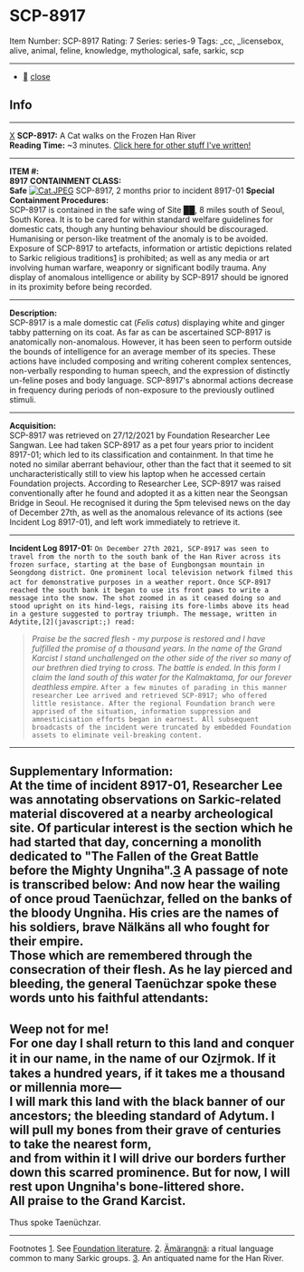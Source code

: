 # SCP-8917
Item Number: SCP-8917
Rating: 7
Series: series-9
Tags: _cc, _licensebox, alive, animal, feline, knowledge, mythological, safe, sarkic, scp

---

  * [](javascript:;)
[close](javascript:;)
## Info
* * *
[X](javascript:;)
**SCP-8917:** A Cat walks on the Frozen Han River  
**Reading Time:** ~3 minutes.
[Click here for other stuff I've written!](https://scp-wiki.wikidot.com/d-barschina-author-page|)
* * *

**ITEM #:**  
**8917**
**CONTAINMENT CLASS:**  
**Safe**
[![Cat.JPEG](https://scp-wiki.wdfiles.com/local--resized-images/scp-8917/Cat.JPEG/medium.jpg)](https://scp-wiki.wdfiles.com/local--files/scp-8917/Cat.JPEG)
SCP-8917, 2 months prior to incident 8917-01
**Special Containment Procedures:**  
SCP-8917 is contained in the safe wing of Site ██, 8 miles south of Seoul, South Korea. It is to be cared for within standard welfare guidelines for domestic cats, though any hunting behaviour should be discouraged. Humanising or person-like treatment of the anomaly is to be avoided.
Exposure of SCP-8917 to artefacts, information or artistic depictions related to Sarkic religious traditions[1](javascript:;) is prohibited; as well as any media or art involving human warfare, weaponry or significant bodily trauma.
Any display of anomalous intelligence or ability by SCP-8917 should be ignored in its proximity before being recorded.
* * *
**Description:**  
SCP-8917 is a male domestic cat (_Felis catus_) displaying white and ginger tabby patterning on its coat. As far as can be ascertained SCP-8917 is anatomically non-anomalous. However, it has been seen to perform outside the bounds of intelligence for an average member of its species. These actions have included composing and writing coherent complex sentences, non-verbally responding to human speech, and the expression of distinctly un-feline poses and body language.
SCP-8917's abnormal actions decrease in frequency during periods of non-exposure to the previously outlined stimuli.
* * *
**Acquisition:**  
SCP-8917 was retrieved on 27/12/2021 by Foundation Researcher Lee Sangwan. Lee had taken SCP-8917 as a pet four years prior to incident 8917-01; which led to its classification and containment. In that time he noted no similar aberrant behaviour, other than the fact that it seemed to sit uncharacteristically still to view his laptop when he accessed certain Foundation projects.
According to Researcher Lee, SCP-8917 was raised conventionally after he found and adopted it as a kitten near the Seongsan Bridge in Seoul. He recognised it during the 5pm televised news on the day of December 27th, as well as the anomalous relevance of its actions (see Incident Log 8917-01), and left work immediately to retrieve it.
* * *
**Incident Log 8917-01:**
`On December 27th 2021, SCP-8917 was seen to travel from the north to the south bank of the Han River across its frozen surface, starting at the base of Eungbongsan mountain in Seongdong district. One prominent local television network filmed this act for demonstrative purposes in a weather report.`
`Once SCP-8917 reached the south bank it began to use its front paws to write a message into the snow. The shot zoomed in as it ceased doing so and stood upright on its hind-legs, raising its fore-limbs above its head in a gesture suggested to portray triumph. The message, written in Adytite,[2](javascript:;) read:`
> _Praise be the sacred flesh - my purpose is restored and I have fulfilled the promise of a thousand years._
> _In the name of the Grand Karcist I stand unchallenged on the other side of the river so many of our brethren died trying to cross._
> _The battle is ended. In this form I claim the land south of this water for the Kalmaktama, for our forever deathless empire._
`After a few minutes of parading in this manner researcher Lee arrived and retrieved SCP-8917; who offered little resistance. After the regional Foundation branch were apprised of the situation, information suppression and amnesticisation efforts began in earnest. All subsequent broadcasts of the incident were truncated by embedded Foundation assets to eliminate veil-breaking content.`
* * *
**Supplementary Information:**  
At the time of incident 8917-01, Researcher Lee was annotating observations on Sarkic-related material discovered at a nearby archeological site. Of particular interest is the section which he had started that day, concerning a monolith dedicated to "The Fallen of the Great Battle before the Mighty Ungniha".[3](javascript:;) A passage of note is transcribed below:
And now hear the wailing of once proud Taenüchzar, felled on the banks of the bloody Ungniha.
His cries are the names of his soldiers, brave Nälkäns all who fought for their empire.  
Those which are remembered through the consecration of their flesh.
As he lay pierced and bleeding, the general Taenüchzar spoke these words unto his faithful attendants:  
-  
Weep not for me!  
For one day I shall return to this land and conquer it in our name, in the name of our Ozi̮rmok.
If it takes a hundred years, if it takes me a thousand or millennia more—  
I will mark this land with the black banner of our ancestors; the bleeding standard of Adytum.
I will pull my bones from their grave of centuries to take the nearest form,  
and from within it I will drive our borders further down this scarred prominence.
But for now, I will rest upon Ungniha's bone-littered shore.  
All praise to the Grand Karcist.  
-  
Thus spoke Taenüchzar.
* * *
Footnotes
[1](javascript:;). See [Foundation literature](https://scp-wiki.wikidot.com/sarkicism-hub|).
[2](javascript:;). [Ämärangnä](https://scp-wiki.wikidot.com/old-adytite-language): a ritual language common to many Sarkic groups.
[3](javascript:;). An antiquated name for the Han River.